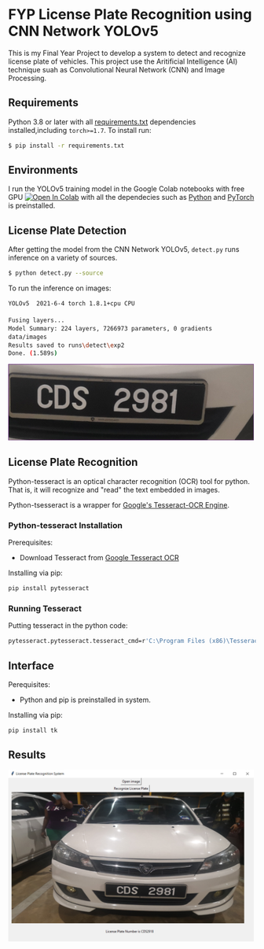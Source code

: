 # FYP License Plate Recognition using CNN Network YOLOv5
This is my Final Year Project to develop a system to detect and recognize license plate of vehicles. This project use the Aritificial Intelligence (AI) technique suah as Convolutional Neural Network (CNN) and Image Processing.

## Requirements
Python 3.8 or later with all [requirements.txt](https://github.com/Wenxiang98/FYP_License-Plate_Recognition_YOLOv5/blob/main/requirements.txt) dependencies installed,including `torch>=1.7`. To install run:
```bash
$ pip install -r requirements.txt
```

## Environments
I run the YOLOv5 training model in the Google Colab notebooks with free GPU <a href="https://colab.research.google.com/github/ultralytics/yolov5/blob/master/tutorial.ipynb"><img src="https://colab.research.google.com/assets/colab-badge.svg" alt="Open In Colab"></a> with all the dependecies such as [Python](https://www.python.org/) and [PyTorch](https://pytorch.org/) is preinstalled.  

## License Plate Detection
After getting the model from the CNN Network YOLOv5, `detect.py` runs inference on a variety of sources.

```bash
$ python detect.py --source 
```
To run the inference on images: 
```bash
YOLOv5  2021-6-4 torch 1.8.1+cpu CPU

Fusing layers...
Model Summary: 224 layers, 7266973 parameters, 0 gradients
data/images
Results saved to runs\detect\exp2
Done. (1.589s)
```
<img width="500" src="./2.png"> 

## License Plate Recognition
Python-tesseract is an optical character recognition (OCR) tool for python. That is, it will recognize and "read" the text embedded in images.

Python-tsesseract is a wrapper for [Google's Tesseract-OCR Engine](https://github.com/tesseract-ocr/tesseract).

### Python-tesseract Installation
Prerequisites:
* Download Tesseract from [Google Tesseract OCR](https://github.com/tesseract-ocr/tesseract)

Installing via pip:
```bash
pip install pytesseract
```

### Running Tesseract
Putting tesseract in the python code:
```bash
pytesseract.pytesseract.tesseract_cmd=r'C:\Program Files (x86)\Tesseract-OCR\tesseract.exe'
```

## Interface
Perequisites:
* Python and pip is preinstalled in system.

Installing via pip:
```bash
pip install tk
```
## Results
<img width="500" src="./3.PNG"> 

